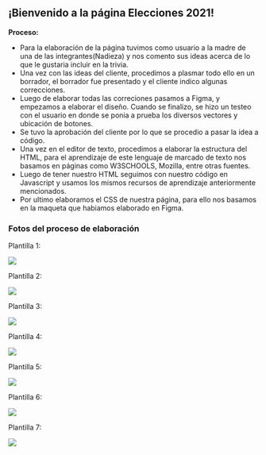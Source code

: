 ## ¡Bienvenido a la página Elecciones 2021!
**Proceso:**
- Para la elaboración de la página tuvimos como usuario a la madre de una de las integrantes(Nadieza) y nos comento sus ideas acerca de lo que le gustaria incluir en la trivia.
- Una vez con las ideas del cliente, procedimos a plasmar todo ello en un borrador, el borrador fue presentado y el cliente indico algunas correcciones.
- Luego de elaborar todas las correciones pasamos a Figma, y empezamos a elaborar el diseño. Cuando se finalizo, se hizo un testeo con el usuario en donde se ponia a prueba los diversos vectores y ubicación de botones.
- Se tuvo la aprobación del cliente por lo que se procedio a pasar la idea a código.
- Una vez en el editor de texto, procedimos a elaborar la estructura del HTML, para el aprendizaje de este lenguaje de marcado de texto nos basamos en páginas como W3SCHOOLS, Mozilla, entre otras fuentes.
- Luego de tener nuestro HTML seguimos con nuestro código en Javascript y usamos los mismos recursos de aprendizaje anteriormente mencionados.
- Por ultimo elaboramos el CSS de nuestra página, para ello nos basamos en la maqueta que habiamos elaborado en Figma.

### Fotos del proceso de elaboración

Plantilla 1:

![](https://i.imgur.com/ltz4U5K.jpg)

Plantilla 2:

![](https://i.imgur.com/1vSCYTS.jpg)

Plantilla 3:

![](https://i.imgur.com/NG7xe9Y.jpg)

Plantilla 4:

![](https://i.imgur.com/xu5WJZl.jpg)

Plantilla 5:

![](https://i.imgur.com/xu5WJZl.jpg)

Plantilla 6:

![](https://i.imgur.com/dScoFdZ.jpg)

Plantilla 7:

![](https://i.imgur.com/k2lt4CX.jpg)
